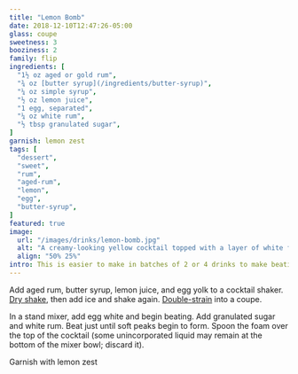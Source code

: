 ```yaml
---
title: "Lemon Bomb"
date: 2018-12-10T12:47:26-05:00
glass: coupe
sweetness: 3
booziness: 2
family: flip
ingredients: [
  "1½ oz aged or gold rum",
  "¾ oz [butter syrup](/ingredients/butter-syrup)",
  "¼ oz simple syrup",
  "½ oz lemon juice",
  "1 egg, separated",
  "¼ oz white rum",
  "½ tbsp granulated sugar",
]
garnish: lemon zest
tags: [
  "dessert",
  "sweet",
  "rum",
  "aged-rum",
  "lemon",
  "egg",
  "butter-syrup",
]
featured: true
image:
  url: "/images/drinks/lemon-bomb.jpg"
  alt: "A creamy-looking yellow cocktail topped with a layer of white foam"
  align: "50% 25%"
intro: This is easier to make in batches of 2 or 4 drinks to make beating the egg whites easier, but here are the measurements for a single cocktail, which you can scale up as needed.
---
```

Add aged rum, butter syrup, lemon juice, and egg yolk to a cocktail shaker. [Dry shake](/techniques/shaking/#dry-shaking), then add ice and shake again. [Double-strain](/techniques/straining/#double-straining) into a coupe.

In a stand mixer, add egg white and begin beating. Add granulated sugar and white rum. Beat just until soft peaks begin to form. Spoon the foam over the top of the cocktail (some unincorporated liquid may remain at the bottom of the mixer bowl; discard it).

Garnish with lemon zest

